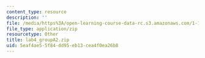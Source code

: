 ```yaml
---
content_type: resource
description: ''
file: /media/https%3A/open-learning-course-data-rc.s3.amazonaws.com/1-103-civil-engineering-materials-laboratory-spring-2004/5eaf4ae55f84dd95eb13cea4f0ea26b8_lab4_groupA2.zip
file_type: application/zip
resourcetype: Other
title: lab4_groupA2.zip
uid: 5eaf4ae5-5f84-dd95-eb13-cea4f0ea26b8
---
```

